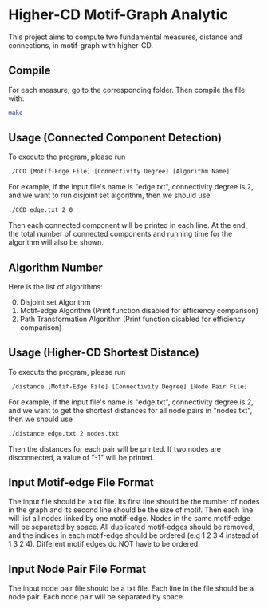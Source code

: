 # Higher-CD Motif-Graph Analytic
This project aims to compute two fundamental measures, distance and connections, in motif-graph with higher-CD.
## Compile
For each measure, go to the corresponding folder. Then compile the file with:
```bash
make
```
## Usage (Connected Component Detection)
To execute the program, please run
```bash
./CCD [Motif-Edge File] [Connectivity Degree] [Algorithm Name]
```
For example, if the input file's name is "edge.txt", connectivity degree is 2, and we want to run disjoint set algorithm, then we should use
```bash
./CCD edge.txt 2 0
```
Then each connected component will be printed in each line. At the end, the total number of connected components and running time for the algorithm will also be shown. 
## Algorithm Number
Here is the list of algorithms:

0. Disjoint set Algorithm
1. Motif-edge Algorithm (Print function disabled for efficiency comparison)
2. Path Transformation Algorithm (Print function disabled for efficiency comparison)

## Usage (Higher-CD Shortest Distance)
To execute the program, please run
```bash
./distance [Motif-Edge File] [Connectivity Degree] [Node Pair File]
```
For example, if the input file's name is "edge.txt", connectivity degree is 2, and we want to get the shortest distances for all node pairs in "nodes.txt", then we should use
```bash
./distance edge.txt 2 nodes.txt
```
Then the distances for each pair will be printed. If two nodes are disconnected, a value of "-1" will be printed.


## Input Motif-edge File Format
The input file should be a txt file. Its first line should be the number of nodes in the graph and its second line should be the size of motif. Then each line will list all nodes linked by one motif-edge. Nodes in the same motif-edge will be separated by space. All duplicated motif-edges should be removed, and the indices in each motif-edge should be ordered (e.g 1 2 3 4 instead of 1 3 2 4). Different motif edges do NOT have to be ordered.


## Input Node Pair File Format
The input node pair file should be a txt file. Each line in the file should be a node pair. Each node pair will be separated by space.
